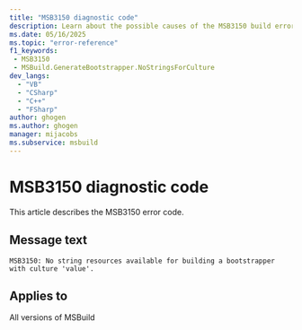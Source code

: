 ```yaml
---
title: "MSB3150 diagnostic code"
description: Learn about the possible causes of the MSB3150 build error, and get troubleshooting tips.
ms.date: 05/16/2025
ms.topic: "error-reference"
f1_keywords:
 - MSB3150
 - MSBuild.GenerateBootstrapper.NoStringsForCulture
dev_langs:
  - "VB"
  - "CSharp"
  - "C++"
  - "FSharp"
author: ghogen
ms.author: ghogen
manager: mijacobs
ms.subservice: msbuild
---
```


# MSB3150 diagnostic code

<!-- :::ErrorDefinitionDescription::: -->
<!-- :::editable-content name="introDescription"::: -->
This article describes the MSB3150 error code.
<!-- :::editable-content-end::: -->

## Message text

<!-- :::editable-content name="messageText"::: -->
`MSB3150: No string resources available for building a bootstrapper with culture 'value'.`
<!-- :::editable-content-end::: -->
<!-- MSB3150: No string resources available for building a bootstrapper with culture '{0}'. -->

<!-- :::editable-content name="postOutputDescription"::: -->
<!--
{StrBegin="MSB3150: "}
-->
<!-- :::editable-content-end::: -->
<!-- :::ErrorDefinitionDescription-end::: -->

## Applies to

All versions of MSBuild
